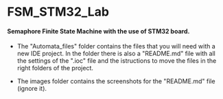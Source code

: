 # FSM_STM32_Lab
#### Semaphore Finite State Machine with the use of STM32 board.

- The "Automata_files" folder contains the files that you will need with a new IDE project.
In the folder there is also a "README.md" file with all the settings of the ".ioc" file and 
the istructions to move the files in the right folders of the project.

- The images folder contains the screenshots for the "README.md" file (ignore it).
